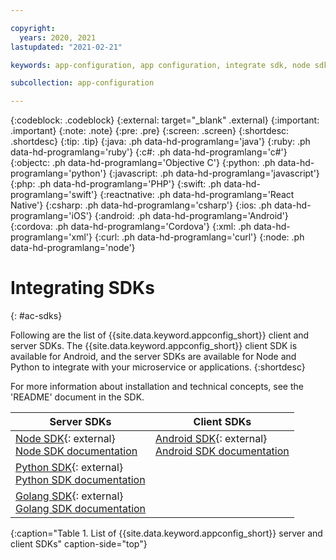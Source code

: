 ```yaml
---

copyright:
  years: 2020, 2021
lastupdated: "2021-02-21"

keywords: app-configuration, app configuration, integrate sdk, node sdk, npm, sdk, android sdk, android, python sdk, python, go, golang

subcollection: app-configuration

---
```


{:codeblock: .codeblock}
{:external: target="_blank" .external}
{:important: .important}
{:note: .note}
{:pre: .pre}
{:screen: .screen}
{:shortdesc: .shortdesc}
{:tip: .tip}
{:java: .ph data-hd-programlang='java'}
{:ruby: .ph data-hd-programlang='ruby'}
{:c#: .ph data-hd-programlang='c#'}
{:objectc: .ph data-hd-programlang='Objective C'}
{:python: .ph data-hd-programlang='python'}
{:javascript: .ph data-hd-programlang='javascript'}
{:php: .ph data-hd-programlang='PHP'}
{:swift: .ph data-hd-programlang='swift'}
{:reactnative: .ph data-hd-programlang='React Native'}
{:csharp: .ph data-hd-programlang='csharp'}
{:ios: .ph data-hd-programlang='iOS'}
{:android: .ph data-hd-programlang='Android'}
{:cordova: .ph data-hd-programlang='Cordova'}
{:xml: .ph data-hd-programlang='xml'}
{:curl: .ph data-hd-programlang='curl'}
{:node: .ph data-hd-programlang='node'}

# Integrating SDKs
{: #ac-sdks}

Following are the list of {{site.data.keyword.appconfig_short}} client and server SDKs. The {{site.data.keyword.appconfig_short}} client SDK is available for Android, and the server SDKs are available for Node and Python to integrate with your microservice or applications. 
{:shortdesc}

For more information about installation and technical concepts, see the 'README' document in the SDK.

|Server SDKs                          |Client SDKs                          |
|-------------------------------------|-------------------------------------|
|[Node SDK](https://github.com/IBM/appconfiguration-node-sdk){: external} </br>[Node SDK documentation](/docs/app-configuration?topic=app-configuration-ac-integrate-sdks) |[Android SDK](https://github.com/IBM/appconfiguration-android-client-sdk){: external} </br>[Android SDK documentation](/docs/app-configuration?topic=app-configuration-ac-integrate-sdks-android) |
|[Python SDK](https://github.com/IBM/appconfiguration-python-sdk){: external} </br>[Python SDK documentation](/docs/app-configuration?topic=app-configuration-ac-python) | &nbsp;&nbsp; |
|[Golang SDK](https://github.com/IBM/appconfiguration-go-sdk){: external} </br>[Golang SDK documentation](/docs/app-configuration?topic=app-configuration-ac-golang) | &nbsp;&nbsp; |
{:caption="Table 1. List of {{site.data.keyword.appconfig_short}} server and client SDKs" caption-side="top"}
